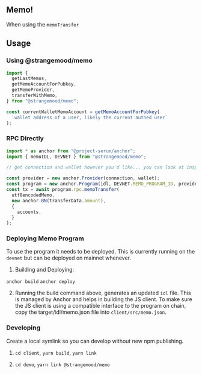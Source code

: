 ## Memo!

When using the `memoTransfer`

## Usage

### Using @strangemood/memo

```js
import {
  getLastMemos,
  getMemoAccountForPubkey,
  getMemoProvider,
  transferWithMemo,
} from "@strangemood/memo";

const currentWalletMemoAccount = getMemoAccountForPubkey(
  `wallet address of a user, likely the current authed user`
);
```

### RPC Directly

```js
import * as anchor from "@project-serum/anchor";
import { memoIDL, DEVNET } from "@strangemood/memo";

// get connection and wallet however you'd like... you can look at inspo in demo/MemoExample.tsx

const provider = new anchor.Provider(connection, wallet);
const program = new anchor.Program(idl, DEVNET.MEMO_PROGRAM_ID, provider);
const tx = await program.rpc.memoTransfer(
  utf8encodedMemo,
  new anchor.BN(transferData.amount),
  {
    accounts,
  }
);
```

### Deploying Memo Program

To use the program it needs to be deployed. This is currently running on the `devnet` but can be deployed on mainnet whenever.

1. Building and Deploying:

`anchor build`
`anchor deploy`

2. Running the build command above, generates an updated `idl` file. This is managed by Anchor and helps in building the JS client. To make sure the JS client is using a compatible interface to the program on chain, copy the target/idl/memo.json file into `client/src/memo.json`.

### Developing

Create a local symlink so you can develop without new npm publishing.

1. `cd client`, `yarn build`, `yarn link`

2. `cd demo`, `yarn link @strangemood/memo`
